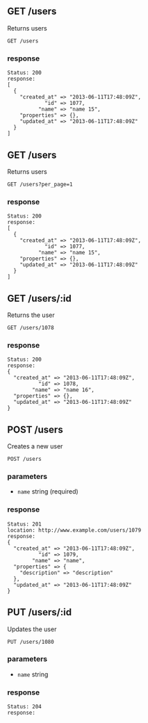 ## GET /users
Returns users

```
GET /users
```

### response
```
Status: 200
response: 
[
  {
    "created_at" => "2013-06-11T17:48:09Z",
            "id" => 1077,
          "name" => "name 15",
    "properties" => {},
    "updated_at" => "2013-06-11T17:48:09Z"
  }
]
```

## GET /users
Returns users

```
GET /users?per_page=1
```

### response
```
Status: 200
response: 
[
  {
    "created_at" => "2013-06-11T17:48:09Z",
            "id" => 1077,
          "name" => "name 15",
    "properties" => {},
    "updated_at" => "2013-06-11T17:48:09Z"
  }
]
```

## GET /users/:id
Returns the user

```
GET /users/1078
```

### response
```
Status: 200
response: 
{
  "created_at" => "2013-06-11T17:48:09Z",
          "id" => 1078,
        "name" => "name 16",
  "properties" => {},
  "updated_at" => "2013-06-11T17:48:09Z"
}
```


## POST /users
Creates a new user

```
POST /users
```

### parameters
* `name` string (required)


### response
```
Status: 201
location: http://www.example.com/users/1079
response: 
{
  "created_at" => "2013-06-11T17:48:09Z",
          "id" => 1079,
        "name" => "name",
  "properties" => {
    "description" => "description"
  },
  "updated_at" => "2013-06-11T17:48:09Z"
}
```


## PUT /users/:id
Updates the user

```
PUT /users/1080
```

### parameters
* `name` string


### response
```
Status: 204
response: 
```


